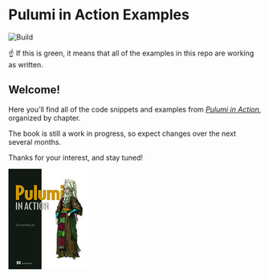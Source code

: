 # Pulumi in Action Examples

![Build](https://github.com/pulumi-in-action/examples/workflows/Build/badge.svg)

:point_up: If this is green, it means that all of the examples in this repo are working as written. 

## Welcome! 

Here you'll find all of the code snippets and examples from [_Pulumi in Action_](https://livebook.manning.com/book/pulumi-in-action/), organized by chapter.

The book is still a work in progress, so expect changes over the next several months.

Thanks for your interest, and stay tuned!

[![Pulumi in Action cover image](media/images/cover-160.jpg)](https://livebook.manning.com/book/pulumi-in-action/)
